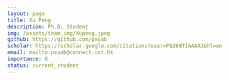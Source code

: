 ```yaml
---
layout: page
title: Xu Peng
description: Ph.D. Student
img: /assets/team_img/Xupeng.jpeg
github: https://github.com/pxuab
scholar: https://scholar.google.com/citations?user=PQ26NTIAAAAJ&hl=en
email: mailto:pxuab@connect.ust.hk
importance: 0
status: current_student
---
```

